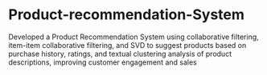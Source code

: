 # Product-recommendation-System
Developed a Product Recommendation System using collaborative filtering, item-item collaborative filtering, and SVD to suggest products based on purchase history, ratings, and textual clustering analysis of product descriptions, improving customer engagement and sales 
